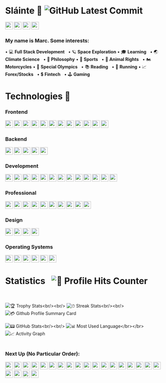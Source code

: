 # Sláinte 🤙 ![GitHub Latest Commit](https://img.shields.io/github/last-commit/marc-mccarthy/marc-mccarthy)
[<img src="https://img.shields.io/badge/Gmail-D14836?style=for-the-badge&logo=gmail&logoColor=white&style=plastic" height="24px"/>](mailto:marstheory20@gmail.com)
[<img src="https://img.shields.io/badge/LinkedIn-0077B5?style=for-the-badge&logo=linkedin&logoColor=white&style=plastic" height="24px"/>](www.linkedin.com/in/themarcmccarthy)
[<img src="https://img.shields.io/badge/YouTube-FF0000?style=for-the-badge&logo=youtube&logoColor=white&style=plastic" height="24px"/>](https://www.youtube.com/channel/UCjwzRyKjuJHm1mPw_KcGZUA)
[<img src="https://img.shields.io/badge/Twitter-1DA1F2?style=for-the-badge&logo=twitter&logoColor=white&style=plastic" height="24px"/>](https://twitter.com/themarcmccarthy)

### My name is Marc. Some interests:

&bull; 💻 <b>Full Stack Development</b> &nbsp;&nbsp;&bull; 🪐 <b>Space Exploration</b>
&bull; 🎓 <b>Learning</b> &nbsp;&nbsp;&bull; 🌏 <b>Climate Science</b> &nbsp;&nbsp;&bull; 📜 <b>Philosophy</b>
&bull; 🏈 <b>Sports</b> &nbsp;&nbsp;&bull; 🐶 <b>Animal Rights</b> &nbsp;&nbsp;&bull; 🏍 <b>Motorcycles</b>
&bull; 🥇 <b>Special Olympics</b> &nbsp;&nbsp;&bull; 📚 <b>Reading</b> &nbsp;&nbsp;&bull; 🏃 <b>Running</b>
&bull; 📈 <b>Forex/Stocks</b> &nbsp;&nbsp;&bull; 💲 <b>Fintech</b> &nbsp;&nbsp;&bull; 🕹️ <b>Gaming</b>

# Technologies 📱

### Frontend

<p float="left">
    <img src="https://img.shields.io/badge/React-20232A?style=for-the-badge&logo=react&logoColor=61DAFB&style=plastic" height="24px"/>
    <img src="https://img.shields.io/badge/JavaScript-323330?style=for-the-badge&logo=javascript&logoColor=F7DF1E&style=plastic" height="24px"/>
    <img src="https://img.shields.io/badge/Redux-593D88?style=for-the-badge&logo=redux&logoColor=white&style=plastic" height="24px"/>
    <img src="https://img.shields.io/badge/React_Router-CA4245?style=for-the-badge&logo=react-router&logoColor=white&style=plastic" height="24px"/>
    <img src="https://img.shields.io/badge/jQuery-0769AD?style=for-the-badge&logo=jquery&logoColor=white&style=plastic" height="24px"/>
    <img src="https://img.shields.io/badge/HTML5-E34F26?style=for-the-badge&logo=html5&logoColor=white&style=plastic" height="24px"/>
    <img src="https://img.shields.io/badge/CSS3-1572B6?style=for-the-badge&logo=css3&logoColor=white&style=plastic" height="24px"/>
    <img src="https://img.shields.io/badge/Markdown-000000?style=for-the-badge&logo=markdown&logoColor=white&style=plastic" height="24px"/>
    <img src="https://img.shields.io/badge/Material--UI-0081CB?style=for-the-badge&logo=material-ui&logoColor=white&style=plastic" height="24px"/>
    <img src="https://img.shields.io/badge/Bootstrap-563D7C?style=for-the-badge&logo=bootstrap&logoColor=white&style=plastic" height="24px"/>
    <img src="https://img.shields.io/badge/Brave-FF1B2D?style=for-the-badge&logo=Brave&logoColor=white&style=plastic" height="24px"/>
    <img src="https://img.shields.io/badge/Firefox-FF7139?style=for-the-badge&logo=Firefox-Browser&logoColor=white&style=plastic" height="24px"/>
</p>

### Backend

<p float="left">
    <img src="https://img.shields.io/badge/Node.js-339933?style=for-the-badge&logo=nodedotjs&logoColor=white&style=plastic" height="24px"/>
    <img src="https://img.shields.io/badge/Express.js-000000?style=for-the-badge&logo=express&logoColor=white&style=plastic" height="24px"/>
    <img src="https://img.shields.io/badge/PostgreSQL-316192?style=for-the-badge&logo=postgresql&logoColor=white&style=plastic" height="24px"/>
    <img src="https://img.shields.io/badge/npm-CB3837?style=for-the-badge&logo=npm&logoColor=white&style=plastic" height="24px"/>
    <img src="https://img.shields.io/badge/Digital_Ocean-0080FF?style=for-the-badge&logo=DigitalOcean&logoColor=white&style=plastic" height="24px"/>
</p>

### Development

<p float="left">
    <img src="https://img.shields.io/badge/GitHub-100000?style=for-the-badge&logo=github&logoColor=white&style=plastic" height="24px"/>
    <img src="https://img.shields.io/badge/Visual_Studio_Code-0078D4?style=for-the-badge&logo=visual%20studio%20code&logoColor=white&style=plastic" height="24px"/>
    <img src="https://img.shields.io/badge/GIT-E44C30?style=for-the-badge&logo=git&logoColor=white&style=plastic" height="24px"/>
    <img src="https://img.shields.io/badge/Heroku-430098?style=for-the-badge&logo=heroku&logoColor=white&style=plastic" height="24px"/>
    <img src="https://img.shields.io/badge/Postman-FF6C37?style=for-the-badge&logo=Postman&logoColor=white&style=plastic" height="24px"/>
    <img src="https://img.shields.io/badge/Nextcloud-0082C9?style=for-the-badge&logo=Nextcloud&logoColor=white&style=plastic" height="24px"/>
    <img src="https://img.shields.io/badge/-LeetCode-FFA116?style=for-the-badge&logo=LeetCode&logoColor=black&style=plastic" height="24px"/>
    <img src="https://img.shields.io/badge/replit-667881?style=for-the-badge&logo=replit&logoColor=white&style=plastic" height="24px"/>
    <img src="https://img.shields.io/badge/Google%20Drive-4285F4?style=for-the-badge&logo=googledrive&logoColor=white&style=plastic" height="24px"/>
    <img src="https://img.shields.io/badge/iTerm2-000000?style=for-the-badge&logo=iterm2&logoColor=white&style=plastic" height="24px"/>
    <img src="https://img.shields.io/badge/windows%20terminal-4D4D4D?style=for-the-badge&logo=windows%20terminal&logoColor=white&style=plastic" height="24px"/>
    <img src="https://img.shields.io/badge/Reddit-FF4500?style=for-the-badge&logo=reddit&logoColor=white&style=plastic" height="24px"/>
    <img src="https://img.shields.io/badge/Stack_Overflow-FE7A16?style=for-the-badge&logo=stack-overflow&logoColor=white&style=plastic" height="24px"/>
</p>

### Professional

<p float="left">
    <img src="https://img.shields.io/badge/Google%20Sheets-34A853?style=for-the-badge&logo=google-sheets&logoColor=white&style=plastic" height="24px"/>
    <img src="https://img.shields.io/badge/Microsoft_Office-D83B01?style=for-the-badge&logo=microsoft-office&logoColor=white&style=plastic" height="24px"/>
    <img src="https://img.shields.io/badge/Slack-4A154B?style=for-the-badge&logo=slack&logoColor=white&style=plastic" height="24px"/>
    <img src="https://img.shields.io/badge/Miro-050038?style=for-the-badge&logo=Miro&logoColor=white&style=plastic" height="24px"/>
    <img src="https://img.shields.io/badge/Notion-000000?style=for-the-badge&logo=notion&logoColor=white&style=plastic" height="24px"/>
    <img src="https://img.shields.io/badge/Obsidian-483699?style=for-the-badge&logo=Obsidian&logoColor=white&style=plastic" height="24px"/>
    <img src="https://img.shields.io/badge/Zoom-2D8CFF?style=for-the-badge&logo=zoom&logoColor=white&style=plastic" height="24px"/>
    <img src="https://img.shields.io/badge/Trello-0052CC?style=for-the-badge&logo=trello&logoColor=white&style=plastic" height="24px"/>
    <img src="https://img.shields.io/badge/Goodreads-372213?style=for-the-badge&logo=goodreads&logoColor=white&style=plastic" height="24px"/>
    <img src="https://img.shields.io/badge/Airtable-18BFFF?style=for-the-badge&logo=Airtable&logoColor=white&style=plastic" height="24px"/>
</p>

### Design

<p float="left">
    <img src="https://img.shields.io/badge/Canva-%2300C4CC.svg?&style=for-the-badge&logo=Canva&logoColor=white&style=plastic" height="24px"/>
    <img src="https://img.shields.io/badge/Figma-F24E1E?style=for-the-badge&logo=figma&logoColor=white&style=plastic" height="24px"/>
    <img src="https://img.shields.io/badge/gimp-5C5543?style=for-the-badge&logo=gimp&logoColor=white&style=plastic" height="24px"/>
    <img src="https://img.shields.io/badge/Unsplash-000000?style=for-the-badge&logo=Unsplash&logoColor=white&style=plastic" height="24px"/>
</p>

### Operating Systems

<p float="left">
    <img src="https://img.shields.io/badge/mac%20os-000000?style=for-the-badge&logo=apple&logoColor=white&style=plastic" height="24px"/>
    <img src="https://img.shields.io/badge/Windows-0078D6?style=for-the-badge&logo=windows&logoColor=white&style=plastic" height="24px"/>
    <img src="https://img.shields.io/badge/Linux-FCC624?style=for-the-badge&logo=linux&logoColor=black&style=plastic" height="24px"/>
    <img src="https://img.shields.io/badge/Fedora-294172?style=for-the-badge&logo=fedora&logoColor=white&style=plastic" height="24px"/>
    <img src="https://img.shields.io/badge/Ubuntu-E95420?style=for-the-badge&logo=ubuntu&logoColor=white&style=plastic" height="24px"/>
    <img src="https://img.shields.io/badge/Debian-A81D33?style=for-the-badge&logo=debian&logoColor=white&style=plastic" height="24px"/>
</p>

# Statistics &nbsp; ![🎯 Profile Hits Counter](https://hits.seeyoufarm.com/api/count/incr/badge.svg?url=https%3A%2F%2Fgithub.com%2Fmarc-mccarthy1212%2Fhit-counter&border_radius=true)<br/></br>
![🏆 Trophy Stats](https://github-profile-trophy.vercel.app/?username=marc-mccarthy&border_radius=true&custom_title=Page%20Hits:)<br/><br/>
![⏱ Streak Stats](https://github-readme-streak-stats.herokuapp.com/?user=marc-mccarthy&border_radius=true&count_private=true&theme=vision-friendly-dark&custom_title=Total%20Stats:)<br/><br/>
![💳 Github Profile Summary Card](https://github-profile-summary-cards.vercel.app/api/cards/profile-details?username=marc-mccarthy&count_private=true&border_radius=true&theme=monokai)<br/><br/>
![📟 GitHub Stats](https://github-readme-stats.vercel.app/api?username=marc-mccarthy&border_radius=true&count_private=true&show_icons=true&theme=algolia&custom_title=2022%20Stats:)<br/><br/>
![📊 Most Used Language](https://github-readme-stats.vercel.app/api/top-langs/?username=marc-mccarthy&theme=chartreuse-dark&custom_title=Ingredients:)</br></br>
![📈 Activity Graph](https://activity-graph.herokuapp.com/graph?username=marc-mccarthy&theme=minimal&count_private=true)<br/><br/>

### Next Up (No Particular Order):

<p float="left" height="24px">
    <img src="https://img.shields.io/badge/Firebase-039BE5?style=for-the-badge&logo=Firebase&logoColor=white&style=plastic" height="24px"/>
    <img src="https://img.shields.io/badge/MongoDB-%234ea94b.svg?style=for-the-badge&logo=mongodb&logoColor=white&style=plastic" height="24px"/>
    <img src="https://img.shields.io/badge/angular-%23DD0031.svg?style=for-the-badge&logo=angular&logoColor=white&style=plastic" height="24px"/>
    <img src="https://img.shields.io/badge/blazor-%235C2D91.svg?style=for-the-badge&logo=blazor&logoColor=white&style=plastic" height="24px"/>
    <img src="https://img.shields.io/badge/svelte-%23f1413d.svg?style=for-the-badge&logo=svelte&logoColor=white&style=plastic" height="24px"/>
    <img src="https://img.shields.io/badge/VIM-%2311AB00.svg?&style=for-the-badge&logo=vim&logoColor=white&style=plastic" height="24px"/>
    <img src="https://img.shields.io/badge/tailwindcss-%2338B2AC.svg?style=for-the-badge&logo=tailwind-css&logoColor=white&style=plastic" height="24px"/>
    <img src="https://img.shields.io/badge/vuejs-%2335495e.svg?style=for-the-badge&logo=vuedotjs&logoColor=%234FC08D&style=plastic" height="24px"/>
    <img src="https://img.shields.io/badge/fastapi-109989?style=for-the-badge&logo=FASTAPI&logoColor=white&style=plastic" height="24px"/>
    <img src="https://img.shields.io/badge/Clojure-%23Clojure.svg?style=for-the-badge&logo=Clojure&logoColor=Clojure&style=plastic" height="24px"/>
    <img src="https://img.shields.io/badge/go-%2300ADD8.svg?style=for-the-badge&logo=go&logoColor=white&style=plastic" height="24px"/>
    <img src="https://img.shields.io/badge/python-3670A0?style=for-the-badge&logo=python&logoColor=ffdd54&style=plastic" height="24px"/>
    <img src="https://img.shields.io/badge/r-%23276DC3.svg?style=for-the-badge&logo=r&logoColor=white&style=plastic" height="24px"/>
    <img src="https://img.shields.io/badge/Solidity-%23363636.svg?style=for-the-badge&logo=solidity&logoColor=white&style=plastic" height="24px"/>
    <img src="https://img.shields.io/badge/typescript-%23007ACC.svg?style=for-the-badge&logo=typescript&logoColor=white&style=plastic" height="24px"/>
    <img src="https://img.shields.io/badge/Prisma-3982CE?style=for-the-badge&logo=Prisma&logoColor=white&style=plastic" height="24px"/>
    <img src="https://img.shields.io/badge/docker-%230db7ed.svg?style=for-the-badge&logo=docker&logoColor=white&style=plastic" height="24px"/>
    <img src="https://img.shields.io/badge/nginx-%23009639.svg?style=for-the-badge&logo=nginx&logoColor=white&style=plastic" height="24px"/>
    <img src="https://img.shields.io/badge/Django-092E20?style=for-the-badge&logo=django&logoColor=green&style=plastic" height="24px"/>
    <img src="https://img.shields.io/badge/.NET-512BD4?style=for-the-badge&logo=dotnet&logoColor=white&style=plastic" height="24px"/>
    <img src="https://img.shields.io/badge/Jest-C21325?style=for-the-badge&logo=jest&logoColor=white&style=plastic" height="23px">
    <img src="https://img.shields.io/badge/web3.js-F16822?style=for-the-badge&logo=web3.js&logoColor=white&style=plastic" height="24px"/>
</p>
